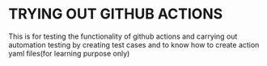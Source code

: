 # TRYING OUT GITHUB ACTIONS 

This is for testing the functionality of github actions and carrying out automation testing by creating test cases and to know how to create action yaml files(for learning purpose only)